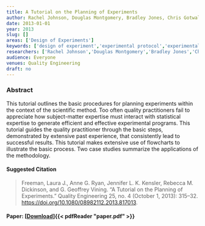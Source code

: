 ```yaml
---
title: A Tutorial on the Planning of Experiments
author: Rachel Johnson, Douglas Montgomery, Bradley Jones, Chris Gotwalt
date: 2013-01-01
year: 2013
slug: []
areas: ['Design of Experiments']
keywords: ['design of experiment','experimental protocol','experimental strategy','scientific method','sequential experimentation']
researchers: ['Rachel Johnson','Douglas Montgomery','Bradley Jones','Chris Gotwalt']
audience: Everyone
venues: Quality Engineering
draft: no
---
```




### Abstract
This tutorial outlines the basic procedures for planning experiments within the context of the scientific method. Too often quality practitioners fail to appreciate how subject-matter expertise must interact with statistical expertise to generate efficient and effective experimental programs. This tutorial guides the quality practitioner through the basic steps, demonstrated by extensive past experience, that consistently lead to successful results. This tutorial makes extensive use of flowcharts to illustrate the basic process. Two case studies summarize the applications of the methodology.

#### Suggested Citation
> Freeman, Laura J., Anne G. Ryan, Jennifer L. K. Kensler, Rebecca M. Dickinson, and G. Geoffrey Vining. “A Tutorial on the Planning of Experiments.” Quality Engineering 25, no. 4 (October 1, 2013): 315–32. https://doi.org/10.1080/08982112.2013.817013.



#### Paper: [[Download](paper.pdf)]{{< pdfReader "paper.pdf" >}}



